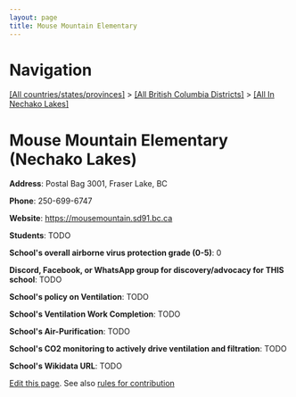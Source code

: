 ```yaml
---
layout: page
title: Mouse Mountain Elementary
---
```

# Navigation

[[All countries/states/provinces]](../../..) > [[All British Columbia Districts]](../..) > [[All In Nechako Lakes]](..)

# Mouse Mountain Elementary (Nechako Lakes)

**Address**: Postal Bag 3001, Fraser Lake, BC

**Phone**: 250-699-6747

**Website**: <https://mousemountain.sd91.bc.ca>

**Students**: TODO

**School's overall airborne virus protection grade (0-5)**: 0

**Discord, Facebook, or WhatsApp group for discovery/advocacy for THIS school**: TODO

**School's policy on Ventilation**: TODO

**School's Ventilation Work Completion**: TODO

**School's Air-Purification**: TODO

**School's CO2 monitoring to actively drive ventilation and filtration**: TODO

**School's Wikidata URL**: TODO


[Edit this page](https://github.com/ventilate-schools/BC/edit/main/./Nechako_Lakes/Mouse_Mountain_Elementary.md). See also [rules for contribution](../../../contribution-rules/)
